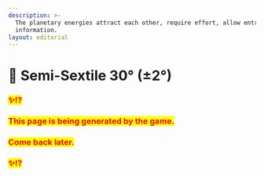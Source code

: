 ```yaml
---
description: >-
  The planetary energies attract each other, require effort, allow entry of new
  information.
layout: editorial
---
```


# 🌾 Semi-Sextile 30° (±2°)

### <mark style="color:red;">✨⁉️</mark>&#x20;

### <mark style="color:red;">This page is being generated by the game.</mark>&#x20;

### <mark style="color:red;">Come back later.</mark>

### <mark style="color:red;">✨⁉️</mark>
